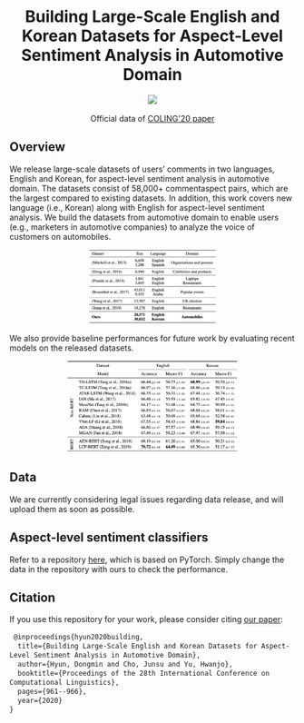 <h1 align="center">
<span> Building Large-Scale English and Korean Datasets for Aspect-Level Sentiment Analysis in Automotive Domain </span>
</h1>

<p align="center">
    <a href="http://icdm2020.bigke.org/" alt="Conference">
        <img src="https://img.shields.io/badge/COLING'20-short%20paper-brightgreen" /></a>       
</p>

<p align="center">
<span>Official data of</span>
<a href="https://aclanthology.org/2020.coling-main.83/">COLING'20 paper</a>
</p>

## Overview

We release large-scale datasets of users’ comments in two languages, English and Korean, for aspect-level sentiment analysis in automotive domain. The datasets consist of 58,000+ commentaspect pairs, which are the largest compared to existing datasets. In addition, this work covers new language (i.e., Korean) along with English for aspect-level sentiment analysis. We build the datasets from automotive domain to enable users (e.g., marketers in automotive companies) to analyze the voice of customers on automobiles. 

<p align="center"><img src="images/data_comparison.png" alt="Data comparison" width="45%"></p>

We also provide baseline performances for future work by evaluating recent models on the released datasets.

<p align="center"><img src="images/performance.png" alt="Baseline performance" width="60%"></p>


## Data
We are currently considering legal issues regarding data release, and will upload them as soon as possible.
 
## Aspect-level sentiment classifiers
Refer to a repository [here](https://github.com/songyouwei/ABSA-PyTorch), which is based on PyTorch. Simply change the data in the repository with ours to check the performance. 

## Citation
If you use this repository for your work, please consider citing [our paper](https://aclanthology.org/2020.coling-main.83/):

<pre><code> @inproceedings{hyun2020building,
  title={Building Large-Scale English and Korean Datasets for Aspect-Level Sentiment Analysis in Automotive Domain},
  author={Hyun, Dongmin and Cho, Junsu and Yu, Hwanjo},
  booktitle={Proceedings of the 28th International Conference on Computational Linguistics},
  pages={961--966},
  year={2020}
}
</code></pre>
